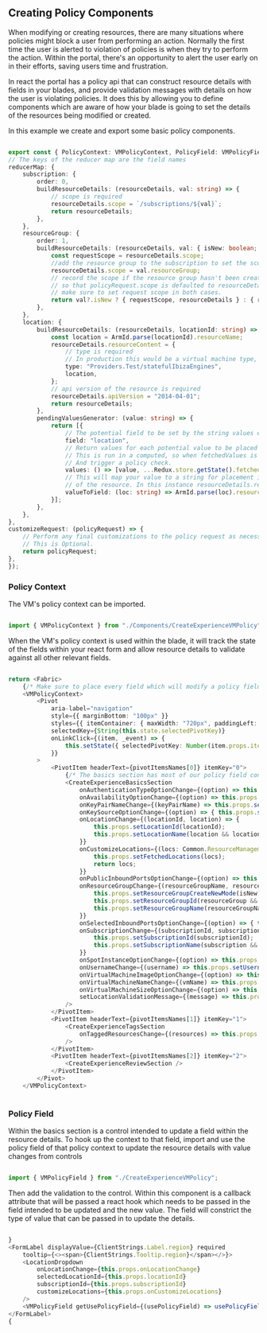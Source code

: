 <a name="creating-policy-components"></a>
## Creating Policy Components

When modifying or creating resources, there are many situations where policies might block a user from performing an action. Normally the first time the user is alerted to violation of policies is when they try to perform the action. Within the portal, there's an opportunity to alert the user early on in their efforts, saving users time and frustration.

In react the portal has a policy api that can construct resource details with fields in your blades, and provide validation messages with details on how the user is violating policies. It does this by allowing you to define components which are aware of how your blade is going to set the details of the resources being modified or created.

In this example we create and export some basic policy components.
```typescript

export const { PolicyContext: VMPolicyContext, PolicyField: VMPolicyField } = createPolicyComponents({
// The keys of the reducer map are the field names
reducerMap: {
    subscription: {
        order: 0,
        buildResourceDetails: (resourceDetails, val: string) => {
            // scope is required
            resourceDetails.scope = `/subscriptions/${val}`;
            return resourceDetails;
        },
    },
    resourceGroup: {
        order: 1,
        buildResourceDetails: (resourceDetails, val: { isNew: boolean; resourceGroup: string }) => {
            const requestScope = resourceDetails.scope;
            //add the resource group to the subscription to set the scope to the resource group
            resourceDetails.scope = val.resourceGroup;
            // record the scope if the resource group hasn't been created yet or set to undefined
            // so that policyRequest.scope is defaulted to resourceDetails.scope
            // make sure to set request scope in both cases.
            return val?.isNew ? { requestScope, resourceDetails } : { requestScope: resourceDetails.scope, resourceDetails };
        },
    },
    location: {
        buildResourceDetails: (resourceDetails, locationId: string) => {
            const location = ArmId.parse(locationId).resourceName;
            resourceDetails.resourceContent = {
                // type is required
                // In production this would be a virtual machine type, but in dogfood we're using a test resource type
                type: "Providers.Test/statefulIbizaEngines",
                location,
            };
            // api version of the resource is required
            resourceDetails.apiVersion = "2014-04-01";
            return resourceDetails;
        },
        pendingValuesGenerator: (value: string) => {
            return [{
                // The potential field to be set by the string values e.g. resourceDetails.resourceContent.location = "location"
                field: "location",
                // Return values for each potential value to be placed in the resource Content
                // This is run in a computed, so when fetchedValues is updated, this list will also be updated
                // And trigger a policy check.
                values: () => [value, ...Redux.store.getState().fetchedLocations.map(val => val.id)],
                // This will map your value to a string for placement in the field
                // of the resource. In this instance resourceDetails.resourceContent.location = {1} where loc = subscriptions/{0}/locations/{1}
                valueToField: (loc: string) => ArmId.parse(loc).resourceName,
            }];
        },
    },
},
customizeRequest: (policyRequest) => {
    // Perform any final customizations to the policy request as necessary
    // This is Optional.
    return policyRequest;
},
});

```

<a name="creating-policy-components-policy-context"></a>
### Policy Context
The VM's policy context can be imported.
```typescript

import { VMPolicyContext } from "./Components/CreateExperienceVMPolicy";

```

When the VM's policy context is used within the blade, it will track the state of the fields within your react form and allow resource details to validate against all other relevant fields.
```typescript

return <Fabric>
    {/* Make sure to place every field which will modify a policy field within that policy's context */}
    <VMPolicyContext>
        <Pivot
            aria-label="navigation"
            style={{ marginBottom: "100px" }}
            styles={{ itemContainer: { maxWidth: "720px", paddingLeft: "8px", paddingTop: "12px" } }}
            selectedKey={String(this.state.selectedPivotKey)}
            onLinkClick={(item, _event) => {
                this.setState({ selectedPivotKey: Number(item.props.itemKey) });
            }}
        >
            <PivotItem headerText={pivotItemsNames[0]} itemKey="0">
                {/* The basics section has most of our policy field controls */}
                <CreateExperienceBasicsSection
                    onAuthenticationTypeOptionChange={(option) => this.props.setAuthenticationTypeOption(option)}
                    onAvailabilityOptionChange={(option) => this.props.setAvailabilityOption(option)}
                    onKeyPairNameChange={(keyPairName) => this.props.setKeyPairName(keyPairName)}
                    onKeySourceOptionChange={(option) => { this.props.setKeySourceOption(option); }}
                    onLocationChange={(locationId, location) => {
                        this.props.setLocationId(locationId);
                        this.props.setLocationName(location && location.displayName || "");
                    }}
                    onCustomizeLocations={(locs: Common.ResourceManagement.Location[]) => {
                        this.props.setFetchedLocations(locs);
                        return locs;
                    }}
                    onPublicInboundPortsOptionChange={(option) => this.props.setPublicInboundPortsOption(option)}
                    onResourceGroupChange={(resourceGroupName, resourceGroup, isNew) => {
                        this.props.setResourceGroupCreateNewMode(isNew);
                        this.props.setResourceGroupId(resourceGroup && resourceGroup.id || "");
                        this.props.setResourceGroupName(resourceGroupName);
                    }}
                    onSelectedInboundPortsOptionChange={(option) => { this.props.setSelectedInboundPortsOption(option); }}
                    onSubscriptionChange={(subscriptionId, subscription) => {
                        this.props.setSubscriptionId(subscriptionId);
                        this.props.setSubscriptionName(subscription && subscription.displayName || "");
                    }}
                    onSpotInstanceOptionChange={(option) => this.props.setSpotInstanceOption(option)}
                    onUsernameChange={(username) => this.props.setUsername(username)}
                    onVirtualMachineImageOptionChange={(option) => this.props.setVmImageOption(option)}
                    onVirtualMachineNameChange={(vmName) => this.props.setVmName(vmName)}
                    onVirtualMachineSizeOptionChange={(option) => this.props.setVmSizeOption(option)}
                    setLocationValidationMessage={(message) => this.props.setLocationValidation(message)}
                />
            </PivotItem>
            <PivotItem headerText={pivotItemsNames[1]} itemKey="1">
                <CreateExperienceTagsSection
                    onTaggedResourcesChange={(resources) => this.props.setTaggedResources(resources)}
                />
            </PivotItem>
            <PivotItem headerText={pivotItemsNames[2]} itemKey="2">
                <CreateExperienceReviewSection />
            </PivotItem>
        </Pivot>
    </VMPolicyContext>
    
```

<a name="creating-policy-components-policy-field"></a>
### Policy Field
Within the basics section is a control intended to update a field within the resource details. To hook up the context to that field, import and use the policy field of that policy context to update the resource details with value changes from controls
```typescript

import { VMPolicyField } from "./CreateExperienceVMPolicy";

```
Then add the validation to the control. Within this component is a callback attribute that will be passed a react hook which needs to be passed in the field intended to be updated and the new value. The field will constrict the type of value that can be passed in to update the details.
```typescript

}
<FormLabel displayValue={ClientStrings.Label.region} required
    tooltip={<><span>{ClientStrings.Tooltip.region}</span></>}>
    <LocationDropdown
        onLocationChange={this.props.onLocationChange}
        selectedLocationId={this.props.locationId}
        subscriptionId={this.props.subscriptionId}
        customizeLocations={this.props.onCustomizeLocations}
    />
    <VMPolicyField getUsePolicyField={(usePolicyField) => usePolicyField("location", this.props.locationId)} onUpdateValidation={this.props.setLocationValidationMessage} />
</FormLabel>
{
    
```
